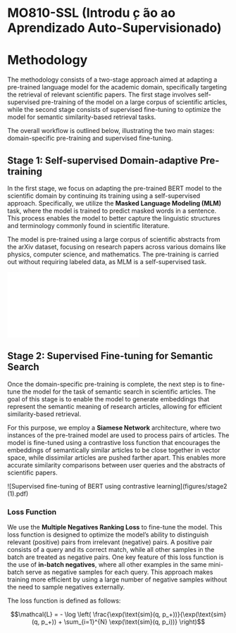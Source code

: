 # MO810-SSL (Introdu ̧c ̃ao ao Aprendizado Auto-Supervisionado)


# Methodology

The methodology consists of a two-stage approach aimed at adapting a pre-trained language model for the academic domain, specifically targeting the retrieval of relevant scientific papers. The first stage involves self-supervised pre-training of the model on a large corpus of scientific articles, while the second stage consists of supervised fine-tuning to optimize the model for semantic similarity-based retrieval tasks. 

The overall workflow is outlined below, illustrating the two main stages: domain-specific pre-training and supervised fine-tuning.

## Stage 1: Self-supervised Domain-adaptive Pre-training

In the first stage, we focus on adapting the pre-trained BERT model to the scientific domain by continuing its training using a self-supervised approach. Specifically, we utilize the **Masked Language Modeling (MLM)** task, where the model is trained to predict masked words in a sentence. This process enables the model to better capture the linguistic structures and terminology commonly found in scientific literature.

The model is pre-trained using a large corpus of scientific abstracts from the arXiv dataset, focusing on research papers across various domains like physics, computer science, and mathematics. The pre-training is carried out without requiring labeled data, as MLM is a self-supervised task.

![Domain adaptation of BERT through MLM](figures/pre-train.pdf)

## Stage 2: Supervised Fine-tuning for Semantic Search

Once the domain-specific pre-training is complete, the next step is to fine-tune the model for the task of semantic search in scientific articles. The goal of this stage is to enable the model to generate embeddings that represent the semantic meaning of research articles, allowing for efficient similarity-based retrieval.

For this purpose, we employ a **Siamese Network** architecture, where two instances of the pre-trained model are used to process pairs of articles. The model is fine-tuned using a contrastive loss function that encourages the embeddings of semantically similar articles to be close together in vector space, while dissimilar articles are pushed farther apart. This enables more accurate similarity comparisons between user queries and the abstracts of scientific papers.

![Supervised fine-tuning of BERT using contrastive learning](figures/stage2 (1).pdf)

### Loss Function

We use the **Multiple Negatives Ranking Loss** to fine-tune the model. This loss function is designed to optimize the model’s ability to distinguish relevant (positive) pairs from irrelevant (negative) pairs. A positive pair consists of a query and its correct match, while all other samples in the batch are treated as negative pairs. One key feature of this loss function is the use of **in-batch negatives**, where all other examples in the same mini-batch serve as negative samples for each query. This approach makes training more efficient by using a large number of negative samples without the need to sample negatives externally.

The loss function is defined as follows:

```math
\mathcal{L} = - \log \left( \frac{\exp(\text{sim}(q, p_+))}{\exp(\text{sim}(q, p_+)) + \sum_{i=1}^{N} \exp(\text{sim}(q, p_i))} \right)
```
